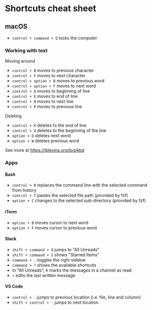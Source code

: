 # Shortcuts cheat sheet

## macOS

- `control + command + Q` locks the computer

### Working with text

Moving around

- `control + B` moves to previous character
- `control + F` moves to next character
- `control + option + B` moves to previous word
- `control + option + F` moves to next word
- `control + A` moves to beginning of line
- `control + E` moves to end of line
- `control + N` moves to next line
- `control + P` moves to previous line

Deleting

- `control + K` deletes to the end of line
- `control + U` deletes to the beginning of the line
- `option + D` deletes next word
- `option + W` deletes previous word

See more at https://jblevins.org/log/kbd

### Apps

#### Bash

- `control + R` replaces the command line with the selected command from history
- `control + T` pastes the selected file path (provided by fzf)
- `option + C` changes to the selected sub-directory (provided by fzf)

#### iTerm

- `option + B` moves cursor to next word
- `option + F` moves cursor to previous word

#### Slack

- `shift + command + A` jumps to "All Unreads"
- `shift + command + S` shows "Starred Items"
- `command + .` toggles the right sidebar
- `command + ?` shows the available shortcuts
- In "All Unreads", `R` marks the messages in a channel as read
- `↑` edits the last written message

#### VS Code

- `control + -` jumps to previous location (i.e. file, line and column)
- `shift + control + -` jumps to next location

